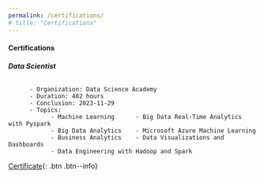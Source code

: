 ```yaml
---
permalink: /certifications/
# title: "Certifications"
---
```


#### __Certifications__
###### __Data Scientist__ 

```
      - Organization: Data Science Academy  
      - Duration: 482 hours     
      - Conclusion: 2023-11-29
      - Topics:
            - Machine Learning      - Big Data Real-Time Analytics with Pyspark
            - Big Data Analytics    - Microsoft Azure Machine Learning
            - Business Analytics    - Data Visualizations and Dashboards
            - Data Engineering with Hadoop and Spark
```
[Certificate](https://stra-uss.github.io/assets/certificates/dsa-certificado-formacao-cientista-de-dados-20231129.pdf){: .btn .btn--info}
